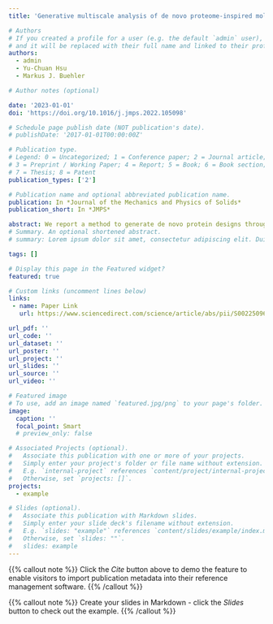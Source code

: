 ```yaml
---
title: 'Generative multiscale analysis of de novo proteome-inspired molecular structures and nanomechanical optimization using a VoxelPerceiver transformer model'

# Authors
# If you created a profile for a user (e.g. the default `admin` user), write the username (folder name) here
# and it will be replaced with their full name and linked to their profile.
authors:
  - admin
  - Yu-Chuan Hsu
  - Markus J. Buehler

# Author notes (optional)

date: '2023-01-01'
doi: 'https://doi.org/10.1016/j.jmps.2022.105098'

# Schedule page publish date (NOT publication's date).
# publishDate: '2017-01-01T00:00:00Z'

# Publication type.
# Legend: 0 = Uncategorized; 1 = Conference paper; 2 = Journal article;
# 3 = Preprint / Working Paper; 4 = Report; 5 = Book; 6 = Book section;
# 7 = Thesis; 8 = Patent
publication_types: ['2']

# Publication name and optional abbreviated publication name.
publication: In *Journal of the Mechanics and Physics of Solids*
publication_short: In *JMPS*

abstract: We report a method to generate de novo protein designs through a generative adversarial neural network, MolShapeGAN, that can rapidly produce a large variety of nanoarchitected material designs inspired by proteins. The proteomic molecular designs generated by MolShapeGAN model are examined using LAMMPS coarse-grained simulations by applying tensile deformation to the longest axis of each structure, to assess mechanical properties. In order to facilitate nanomechanical optimization, we develop a transformer neural network, denoted as VoxelPerceiver, that predicts mechanical properties directly from the molecular architecture in an end-to-end fashion. The assessment of key nanomechanical properties, such as maximum tensile stress, Von Mises stress mean, and Von Mises standard deviation, offer a materiomic design paradigm by which tailored nanomechanical properties can be achieved, and by which important insights can be gained about the particularities of nanomechanical responses of molecular structures. Optimization to achieve desired mechanical properties is performed both using a brute-force grid search and Bayesian optimization. We also report manufactured samples of scaled-up architected models of the protein designs using 3D printing.
# Summary. An optional shortened abstract.
# summary: Lorem ipsum dolor sit amet, consectetur adipiscing elit. Duis posuere tellus ac convallis placerat. Proin tincidunt magna sed ex sollicitudin condimentum.

tags: []

# Display this page in the Featured widget?
featured: true

# Custom links (uncomment lines below)
links:
 - name: Paper Link
   url: https://www.sciencedirect.com/science/article/abs/pii/S0022509622002757

url_pdf: ''
url_code: ''
url_dataset: ''
url_poster: ''
url_project: ''
url_slides: ''
url_source: ''
url_video: ''

# Featured image
# To use, add an image named `featured.jpg/png` to your page's folder.
image:
  caption: ''
  focal_point: Smart
  # preview_only: false

# Associated Projects (optional).
#   Associate this publication with one or more of your projects.
#   Simply enter your project's folder or file name without extension.
#   E.g. `internal-project` references `content/project/internal-project/index.md`.
#   Otherwise, set `projects: []`.
projects:
  - example

# Slides (optional).
#   Associate this publication with Markdown slides.
#   Simply enter your slide deck's filename without extension.
#   E.g. `slides: "example"` references `content/slides/example/index.md`.
#   Otherwise, set `slides: ""`.
#   slides: example
---
```


{{% callout note %}}
Click the _Cite_ button above to demo the feature to enable visitors to import publication metadata into their reference management software.
{{% /callout %}}

{{% callout note %}}
Create your slides in Markdown - click the _Slides_ button to check out the example.
{{% /callout %}}

